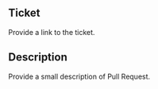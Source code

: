 ## Ticket

Provide a link to the ticket.

## Description

Provide a small description of Pull Request.
